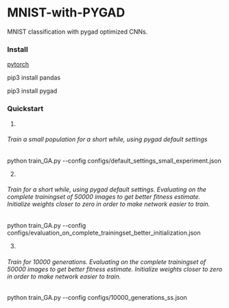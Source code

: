 # MNIST-with-PYGAD

MNIST classification with pygad optimized CNNs.

### Install 
[pytorch](https://pytorch.org/)

pip3 install pandas

pip3 install pygad

### Quickstart
1.
###### Train a small population for a short while, using pygad default settings

python train_GA.py --config configs/default_settings_small_experiment.json


2.
###### Train for a short while, using pygad default settings. Evaluating on the complete trainingset of 50000 images to get better fitness estimate. Initialize weights closer to zero in order to make network easier to train.

python train_GA.py --config configs/evaluation_on_complete_trainingset_better_initialization.json

3.
###### Train for 10000 generations. Evaluating on the complete trainingset of 50000 images to get better fitness estimate. Initialize weights closer to zero in order to make network easier to train.

python train_GA.py --config configs/10000_generations_ss.json
